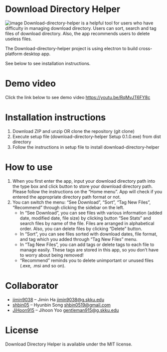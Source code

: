 # Download Directory Helper
![image](https://user-images.githubusercontent.com/73051219/119253069-5ce22d00-bbea-11eb-9707-59a2ef0ea75f.png)
Download-directory-helper is a helpful tool for users who have difficulty in managing download directory. Users can sort, search and tag files of download directory. Also, the app recommends users to delete useless files.

The Download-directory-helper project is using electron to build cross-platform desktop app.

See below to see installation instructions.



# Demo video
Click the link below to see demo video
https://youtu.be/RqMvJT6FY8c
  
# Installation instructions
1.	Download ZIP and unzip OR clone the repository (git clone)
2.	Execute setup file (download-directory-helper Setup 0.1.0.exe) from dist directory 
3.	Follow the instructions in setup file to install download-directory-helper

# How to use
1. When you first enter the app, input your download directory path into the type box and click button to store your download directory path. Please follow the instructions on the “Home menu”. App will check if you entered the appropriate directory path format or not.
2. You can switch the menu: “See Download”, “Sort”, “Tag New Files”, “Recommend” through clicking the sidebar on the left.
    - In “See Download”, you can see files with various information (added date, modified date, file size) by clicking button “See Stats” and search files by name of the file. Files are arranged in alphabetical order. Also, you can delete files by clicking “Delete” button.
    - In “Sort”, you can see files sorted with download dates, file format, and tag which you added through “Tag New Files” menu.
    - In “Tag New Files”, you can add tags or delete tags to each file to manage easily. These tags are stored in this app, so you don’t have to worry about being removed!
    - “Recommend” reminds you to delete unimportant or unused files (.exe, .msi and so on).

# Collaborator
* [jimin9038](https://github.com/jimin9038)  – Jimin Ha           <jimin9038@g.skku.edu>
* [shbin05](https://github.com/shbin05)    – Hyunbin Song  <shbin0519@gmail.com>
* [JiHoon915](https://github.com/JiHoon915) – Jihoon Yoo       <gentleman915@g.skku.edu>

# License
Download Directory Helper is available under the MIT license.
